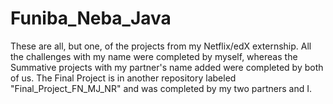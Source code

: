 # Funiba_Neba_Java

These are all, but one, of the projects from my Netflix/edX externship. All the challenges with my name were completed by myself, whereas the Summative projects with my partner's name added were completed by both of us. The Final Project is in another repository labeled "Final_Project_FN_MJ_NR" and was completed by my two partners and I.

